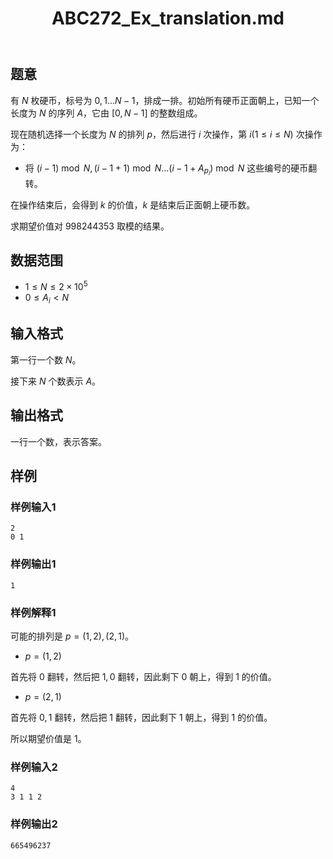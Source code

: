 ﻿---
title: "ABC272_Ex_translation.md"
tags: []
author: ""
created: ""
---

## 题意

有 $N$ 枚硬币，标号为 $0,1...N-1$，排成一排。初始所有硬币正面朝上，已知一个长度为 $N$ 的序列 $A$，它由 $[0,N-1]$ 的整数组成。

现在随机选择一个长度为 $N$ 的排列 $p$，然后进行 $i$ 次操作，第 $i(1\le i\le N)$ 次操作为：

- 将 $(i-1)\bmod N,(i-1+1)\bmod N...(i-1+A_{p_i})\bmod N$
 这些编号的硬币翻转。

在操作结束后，会得到 $k$ 的价值，$k$ 是结束后正面朝上硬币数。

求期望价值对 $998244353$ 取模的结果。
  

## 数据范围

- $1\le N\le 2\times 10^5$
- $0\le A_i < N$

## 输入格式

 第一行一个数 $N$。

接下来 $N$ 个数表示 $A$。

## 输出格式

 一行一个数，表示答案。

## 样例

### 样例输入1

```
2
0 1
```

### 样例输出1

```
1
```  

### 样例解释1

可能的排列是 $p=(1,2),(2,1)$。

- $p=(1,2)$

首先将 $0$ 翻转，然后把 $1,0$ 翻转，因此剩下 $0$ 朝上，得到 $1$ 的价值。

- $p=(2,1)$

首先将 $0,1$ 翻转，然后把 $1$ 翻转，因此剩下 $1$ 朝上，得到 $1$ 的价值。

所以期望价值是 $1$。

### 样例输入2

```
4
3 1 1 2
```

### 样例输出2

```
665496237
``` 


